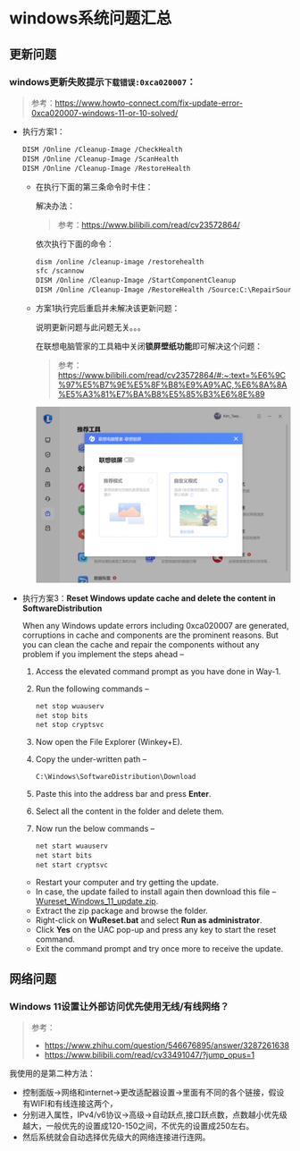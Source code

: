 # windows系统问题汇总

## 更新问题

### windows更新失败提示`下载错误:0xca020007`：

> 参考：https://www.howto-connect.com/fix-update-error-0xca020007-windows-11-or-10-solved/
>

- 执行方案1：

  ```bash
  DISM /Online /Cleanup-Image /CheckHealth
  DISM /Online /Cleanup-Image /ScanHealth
  DISM /Online /Cleanup-Image /RestoreHealth
  ```

  - 在执行下面的第三条命令时卡住：

    解决办法：

    > 参考：https://www.bilibili.com/read/cv23572864/

    依次执行下面的命令：

    ```bash
    dism /online /cleanup-image /restorehealth 
    sfc /scannow 
    DISM /Online /Cleanup-Image /StartComponentCleanup
    DISM /Online /Cleanup-Image /RestoreHealth /Source:C:\RepairSource\Windows /LimitAccess
    ```

  - 方案1执行完后重启并未解决该更新问题：

    说明更新问题与此问题无关。。。
    
    在联想电脑管家的工具箱中关闭**锁屏壁纸功能**即可解决这个问题：
    
    > 参考：https://www.bilibili.com/read/cv23572864/#:~:text=%E6%9C%97%E5%B7%9E%E5%8F%B8%E9%A9%AC,%E6%8A%8A%E5%A3%81%E7%BA%B8%E5%85%B3%E6%8E%89
    
    ![image-20240517173739662](./windows%E7%B3%BB%E7%BB%9F%E9%97%AE%E9%A2%98%E6%B1%87%E6%80%BB.assets/image-20240517173739662.png)

- 执行方案3：**Reset Windows update cache and delete the content in SoftwareDistribution**

  When any Windows update errors including 0xca020007 are generated, corruptions in cache and components are the prominent reasons. But you can clean the cache and repair the components without any problem if you implement the steps ahead –
  
  1. Access the elevated command prompt as you have done in Way-1.
  
  2. Run the following commands –
  
     ```bash
     net stop wuauserv
     net stop bits
     net stop cryptsvc
     ```
  
  3. Now open the File Explorer (Winkey+E).
  
  4. Copy the under-written path –
  
     ```bash
     C:\Windows\SoftwareDistribution\Download
     ```
  
  5. Paste this into the address bar and press **Enter**.
  
  6. Select all the content in the folder and delete them.
  
  7. Now run the below commands –
  
     ```bash
     net start wuauserv
     net start bits
     net start cryptsvc
     ```
  
  - Restart your computer and try getting the update.
  - In case, the update failed to install again then download this file – [Wureset_Windows_11_update.zip](https://www.howto-connect.com/wp-content/uploads/2022/09/Wureset_Windows_11.codzoc.zip).
  - Extract the zip package and browse the folder.
  - Right-click on **WuReset.bat** and select **Run as administrator**.
  - Click **Yes** on the UAC pop-up and press any key to start the reset command.
  - Exit the command prompt and try once more to receive the update.

## 网络问题

### Windows 11设置让外部访问优先使用无线/有线网络？

> 参考：
>
> - https://www.zhihu.com/question/546676895/answer/3287261638
> - https://www.bilibili.com/read/cv33491047/?jump_opus=1

我使用的是第二种方法：

- 控制面版->网络和internet->更改适配器设置->里面有不同的各个链接，假设有WIFI和有线连接这两个，
- 分别进入属性，IPv4/v6协议->高级->自动跃点,接口跃点数，点数越小优先级越大，一般优先的设置成120-150之间，不优先的设置成250左右。
- 然后系统就会自动选择优先级大的网络连接进行连网。